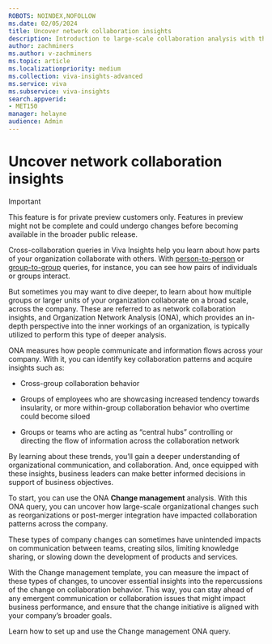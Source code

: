```yaml
---
ROBOTS: NOINDEX,NOFOLLOW
ms.date: 02/05/2024
title: Uncover network collaboration insights
description: Introduction to large-scale collaboration analysis with the organizational network analysis or ONA query tool.
author: zachminers
ms.author: v-zachminers
ms.topic: article
ms.localizationpriority: medium 
ms.collection: viva-insights-advanced 
ms.service: viva 
ms.subservice: viva-insights 
search.appverid: 
- MET150 
manager: helayne
audience: Admin
---
```


# Uncover network collaboration insights

>[!IMPORTANT]
> This feature is for private preview customers only. Features in preview might not be complete and could undergo changes before becoming available in the broader public release.

Cross-collaboration queries in Viva Insights help you learn about how parts of your organization collaborate with others. With [person-to-person](./cross-collaboration-p2p.md) or [group-to-group](./cross-collaboration-g2g.md) queries, for instance, you can see how pairs of individuals or groups interact.

But sometimes you may want to dive deeper, to learn about how multiple groups or larger units of your organization collaborate on a broad scale, across the company. These are referred to as network collaboration insights, and Organization Network Analysis (ONA), which provides an in-depth perspective into the inner workings of an organization, is typically utilized to perform this type of deeper analysis.

ONA measures how people communicate and information flows across your company. With it, you can identify key collaboration patterns and acquire insights such as:

* Cross-group collaboration behavior

* Groups of employees who are showcasing increased tendency towards insularity, or more within-group collaboration behavior who overtime could become siloed

* Groups or teams who are acting as “central hubs” controlling or directing the flow of information across the collaboration network

By learning about these trends, you’ll gain a deeper understanding of organizational communication, and collaboration. And, once equipped with these insights, business leaders can make better informed decisions in support of business objectives.  

To start, you can use the ONA **Change management** analysis. With this ONA query, you can uncover how large-scale organizational changes such as reorganizations or post-merger integration have impacted collaboration patterns across the company.

These types of company changes can sometimes have unintended impacts on communication between teams, creating silos, limiting knowledge sharing, or slowing down the development of products and services.  

With the Change management template, you can measure the impact of these types of changes, to uncover essential insights into the repercussions of the change on collaboration behavior. This way, you can stay ahead of any emergent communication or collaboration issues that might impact business performance, and ensure that the change initiative is aligned with your company’s broader goals.

Learn how to set up and use the Change management ONA query.